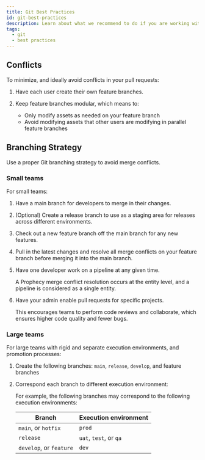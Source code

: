 ```yaml
---
title: Git Best Practices
id: git-best-practices
description: Learn about what we recommend to do if you are working with Git.
tags:
  - git
  - best practices
---
```


## Conflicts

To minimize, and ideally avoid conflicts in your pull requests:

1. Have each user create their own feature branches.
1. Keep feature branches modular, which means to:

   - Only modify assets as needed on your feature branch
   - Avoid modifying assets that other users are modifying in parallel feature branches

## Branching Strategy

Use a proper Git branching strategy to avoid merge conflicts.

### Small teams

For small teams:

1. Have a main branch for developers to merge in their changes.
1. (Optional) Create a release branch to use as a staging area for releases across different environments.
1. Check out a new feature branch off the main branch for any new features.
1. Pull in the latest changes and resolve all merge conflicts on your feature branch before merging it into the main branch.
1. Have one developer work on a pipeline at any given time.

   A Prophecy merge conflict resolution occurs at the entity level, and a pipeline is considered as a single entity.

1. Have your admin enable pull requests for specific projects.

   This encourages teams to perform code reviews and collaborate, which ensures higher code quality and fewer bugs.

### Large teams

For large teams with rigid and separate execution environments, and promotion processes:

1. Create the following branches: `main`, `release`, `develop`, and feature branches
1. Correspond each branch to different execution environment:

   For example, the following branches may correspond to the following execution environments:

   | Branch                  | Execution environment  |
   | ----------------------- | ---------------------- |
   | `main`, or `hotfix`     | `prod`                 |
   | `release`               | `uat`, `test`, or `qa` |
   | `develop`, or `feature` | `dev`                  |
